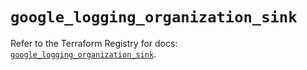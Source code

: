 # `google_logging_organization_sink`

Refer to the Terraform Registry for docs: [`google_logging_organization_sink`](https://registry.terraform.io/providers/hashicorp/google/6.23.0/docs/resources/logging_organization_sink).
